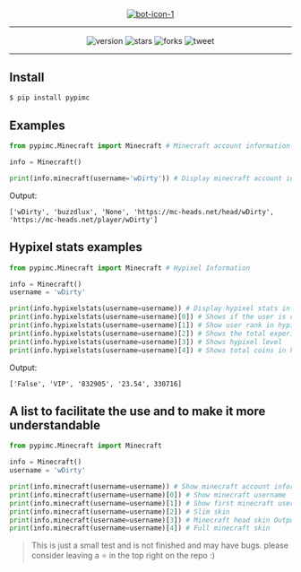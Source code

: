 <center><a href="https://github.com/lbeete"><img src="https://i.imgur.com/AREiNyC.png" alt="bot-icon-1" border="0"></a></center>

---
<div align="center">
  <a><img align="center" alt="version" src="https://img.shields.io/badge/Version-1.0-brightgreen"></a>
  <a><img align="center" alt="stars" src="https://img.shields.io/github/stars/lbeete/NamePY"></a>
  <a><img align="center" alt="forks" src="https://img.shields.io/github/forks/lbeete/NamePY"></a>
  <a><img align="center" alt="tweet" src="https://img.shields.io/twitter/url?url=https%3A%2F%2Fgithub.com%2Flbeete%2FNamePY"</a>
</div>

---

## Install
```
$ pip install pypimc
```

## Examples
```py
from pypimc.Minecraft import Minecraft # Minecraft account information 

info = Minecraft()

print(info.minecraft(username='wDirty')) # Display minecraft account information on screen
```
Output:
```
['wDirty', 'buzzdlux', 'None', 'https://mc-heads.net/head/wDirty', 'https://mc-heads.net/player/wDirty']
```
## Hypixel stats examples
```py
from pypimc.Minecraft import Minecraft # Hypixel Information

info = Minecraft()
username = 'wDirty'

print(info.hypixelstats(username=username)) # Display hypixel stats in list
print(info.hypixelstats(username=username)[0]) # Shows if the user is connected to hypixel True/False
print(info.hypixelstats(username=username)[1]) # Show user rank in hypixel
print(info.hypixelstats(username=username)[2]) # Shows the total experience on the server
print(info.hypixelstats(username=username)[3]) # Shows hypixel level
print(info.hypixelstats(username=username)[4]) # Shows total coins in hypixel
```
Output:
```
['False', 'VIP', '832905', '23.54', 330716]
```

## A list to facilitate the use and to make it more understandable

```py
from pypimc.Minecraft import Minecraft

info = Minecraft()
username = 'wDirty'

print(info.minecraft(username=username)) # Show minecraft account information in list
print(info.minecraft(username=username)[0]) # Show minecraft username
print(info.minecraft(username=username)[1]) # Show first minecraft username
print(info.minecraft(username=username)[2]) # Slim skin
print(info.minecraft(username=username)[3]) # Minecraft head skin Output example: https://mc-heads.net/head/wDirty
print(info.minecraft(username=username)[4]) # Full minecraft skin
```

> This is just a small test and is not finished and may have bugs.
> please consider leaving a ⭐ in the top right on the repo :)
